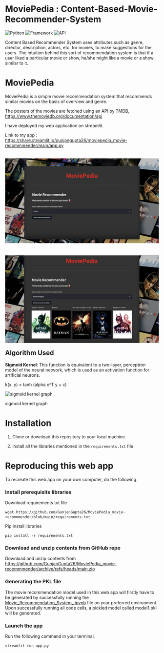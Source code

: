 # MoviePedia : Content-Based-Movie-Recommender-System

![Python](https://img.shields.io/badge/Python-3.10-blueviolet)
![Framework](https://img.shields.io/badge/Framework-Streamlit-red)
![API](https://img.shields.io/badge/API-TMDB-fcba03)



Content Based Recommender System uses attributes such as genre, director, description, actors, etc. for movies, to make suggestions for the users. The intuition behind this sort of recommendation system is that if a user liked a particular movie or show, he/she might like a movie or a show similar to it.

# MoviePedia
 
MoviePedia is a simple movie recommendation system that recommends similar movies on the basis of overview and genre.

The posters of the movies are fetched using an API by TMDB, https://www.themoviedb.org/documentation/api

I have deployed my web application on streamlit.

Link to my app : https://share.streamlit.io/gunjangupta26/moviepedia_movie-recommmender/main/app.py



<img src="./MoviePedia_imgs/MoviePedia_Homepage.png"
     alt="Markdown Monster icon"
     style="float: left; margin: 20px 10px 20px 0;" />



<img src="./MoviePedia_imgs/MoviePedia_img.png"
     alt="Markdown Monster icon"
     style="float: left; margin: 20px 10px 20px 0;" />


---
## Algorithm Used

<b>Sigmoid Kernel</b>: This function is equivalent to a two-layer, perceptron model of the neural network, which is used as an activation function for artificial neurons.

k(x, y) = tanh (alpha x^T y + c) 


![sigmoid kernel graph](https://media.geeksforgeeks.org/wp-content/uploads/20200515150022/sigmoid.jpg)

sigmoid kernel graph
# Installation 

1. Clone or download this repository to your local machine.

2. Install all the libraries mentioned in the `requirements.txt` file.


# Reproducing this web app
To recreate this web app on your own computer, do the following.

### Install prerequisite libraries

Download requirements.txt file

```
wget https://github.com/GunjanGupta26/MoviePedia_movie-recommmender/blob/main/requirements.txt

```

Pip install libraries
```
pip install -r requirements.txt
```

###  Download and unzip contents from GitHub repo

Download and unzip contents from https://github.com/GunjanGupta26/MoviePedia_movie-recommmender/archive/refs/heads/main.zip

### Generating the PKL file

The movie recommendation model used in this web app will firstly have to be generated by successfully running the [Movie_Recommendation_System_.ipynb](https://github.com/GunjanGupta26/MoviePedia_movie-recommmender/blob/main/Movie_Recommendation_System_.ipynb) file on your preferred environment. Upon successfully running all code cells, a pickled model called model1.pkl will be generated.

###  Launch the app

Run the following command in your terminal,

```
streamlit run app.py
```